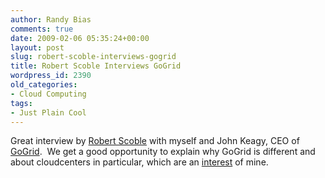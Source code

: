 ```yaml
---
author: Randy Bias
comments: true
date: 2009-02-06 05:35:24+00:00
layout: post
slug: robert-scoble-interviews-gogrid
title: Robert Scoble Interviews GoGrid
wordpress_id: 2390
old_categories:
- Cloud Computing
tags:
- Just Plain Cool
---
```


Great interview by [Robert Scoble](http://scobleizer.com/) with myself and John Keagy, CEO of [GoGrid](http://www.gogrid.com).  We get a good opportunity to explain why GoGrid is different and about cloudcenters in particular, which are an [interest](http://blog.gogrid.com/2009/01/08/cloudcenters-are-datacenters-in-the-sky/) of mine.

